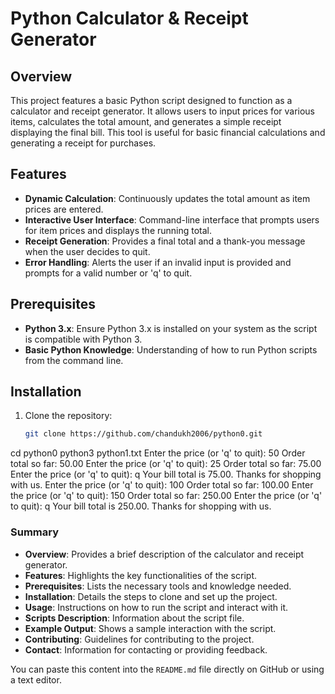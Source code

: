 # Python Calculator & Receipt Generator

## Overview

This project features a basic Python script designed to function as a calculator and receipt generator. It allows users to input prices for various items, calculates the total amount, and generates a simple receipt displaying the final bill. This tool is useful for basic financial calculations and generating a receipt for purchases.

## Features

- **Dynamic Calculation**: Continuously updates the total amount as item prices are entered.
- **Interactive User Interface**: Command-line interface that prompts users for item prices and displays the running total.
- **Receipt Generation**: Provides a final total and a thank-you message when the user decides to quit.
- **Error Handling**: Alerts the user if an invalid input is provided and prompts for a valid number or 'q' to quit.

## Prerequisites

- **Python 3.x**: Ensure Python 3.x is installed on your system as the script is compatible with Python 3.
- **Basic Python Knowledge**: Understanding of how to run Python scripts from the command line.

## Installation

1. Clone the repository:
   ```bash
   git clone https://github.com/chandukh2006/python0.git
cd python0
python3 python1.txt
Enter the price (or 'q' to quit):
50
Order total so far: 50.00
Enter the price (or 'q' to quit):
25
Order total so far: 75.00
Enter the price (or 'q' to quit):
q
Your bill total is 75.00. Thanks for shopping with us.
Enter the price (or 'q' to quit):
100
Order total so far: 100.00
Enter the price (or 'q' to quit):
150
Order total so far: 250.00
Enter the price (or 'q' to quit):
q
Your bill total is 250.00. Thanks for shopping with us.

### Summary

- **Overview**: Provides a brief description of the calculator and receipt generator.
- **Features**: Highlights the key functionalities of the script.
- **Prerequisites**: Lists the necessary tools and knowledge needed.
- **Installation**: Details the steps to clone and set up the project.
- **Usage**: Instructions on how to run the script and interact with it.
- **Scripts Description**: Information about the script file.
- **Example Output**: Shows a sample interaction with the script.
- **Contributing**: Guidelines for contributing to the project.
- **Contact**: Information for contacting or providing feedback.

You can paste this content into the `README.md` file directly on GitHub or using a text editor.
